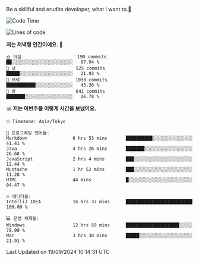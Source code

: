 Be a skillful and erudite developer, what I want to.👶

<!--START_SECTION:waka-->
![Code Time](http://img.shields.io/badge/Code%20Time-1%2C279%20hrs%2043%20mins-blue)

![Lines of code](https://img.shields.io/badge/%EC%A0%80%EB%8A%94%20%EC%97%AC%ED%83%9C%EA%B9%8C%EC%A7%80%20-878.2%20thousand%20%EC%A4%84%EC%9D%98%20%EC%BD%94%EB%93%9C%EB%A5%BC%20%EC%9E%91%EC%84%B1%ED%96%88%EC%96%B4%EC%9A%94.-blue)

**저는 저녁형 인간이에요. 🦉** 

```text
🌞 아침                     190 commits         ██░░░░░░░░░░░░░░░░░░░░░░░   07.94 % 
🌆 낮　                     525 commits         █████░░░░░░░░░░░░░░░░░░░░   21.93 % 
🌃 저녁                     1038 commits        ███████████░░░░░░░░░░░░░░   43.36 % 
🌙 밤　                     641 commits         ███████░░░░░░░░░░░░░░░░░░   26.78 % 
```


📊 **저는 이번주를 이렇게 시간을 보냈어요.** 

```text
🕑︎ Timezone: Asia/Tokyo

💬 프로그래밍 언어들: 
Markdown                 6 hrs 53 mins       ██████████░░░░░░░░░░░░░░░   41.41 % 
Java                     4 hrs 26 mins       ███████░░░░░░░░░░░░░░░░░░   26.68 % 
JavaScript               2 hrs 4 mins        ███░░░░░░░░░░░░░░░░░░░░░░   12.44 % 
Mustache                 1 hr 52 mins        ███░░░░░░░░░░░░░░░░░░░░░░   11.28 % 
HTML                     44 mins             █░░░░░░░░░░░░░░░░░░░░░░░░   04.47 % 

🔥 에디터들: 
IntelliJ IDEA            16 hrs 37 mins      █████████████████████████   100.00 % 

💻 운영 체제들: 
Windows                  12 hrs 59 mins      ████████████████████░░░░░   78.09 % 
Mac                      3 hrs 38 mins       █████░░░░░░░░░░░░░░░░░░░░   21.91 % 
```


 Last Updated on 19/09/2024 10:14:31 UTC
<!--END_SECTION:waka-->
